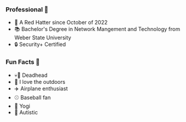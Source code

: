 ### Professional :briefcase:

- :office: A Red Hatter since October of 2022
- :books: Bachelor's Degree in Network Mangement and Technology from Weber State University
- :lock: Security+ Certified

### Fun Facts :grimacing:

- :skull::rose: Deadhead
- :evergreen_tree: I love the outdoors
- :airplane: Airplane enthusiast
- :baseball: Baseball fan
- :bow: Yogi
- :sunflower: Autistic

